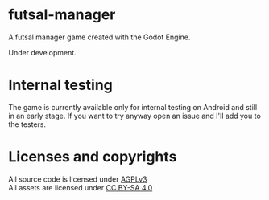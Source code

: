 <!--
SPDX-FileCopyrightText: 2023 Simon Dalvai <info@simondalvai.org>

SPDX-License-Identifier: CC0-1.0
-->

# futsal-manager
A futsal manager game created with the Godot Engine.

Under development.

# Internal testing
The game is currently available only for internal testing on Android and still in an early stage.
If you want to try anyway open an issue and I'll add you to the testers.

# Licenses and copyrights
All source code is licensed under [AGPLv3](LICENSES/AGPL-3.0-or-later.txt)  
All assets are licensed under [CC BY-SA 4.0](LICENSES/CC-BY-SA-4.0.txt)
